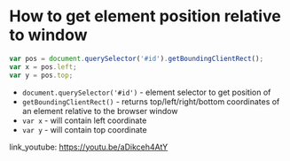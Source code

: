 # How to get element position relative to window

```javascript
var pos = document.querySelector('#id').getBoundingClientRect();
var x = pos.left;
var y = pos.top;
```

- `document.querySelector('#id')` - element selector to get position of
- `getBoundingClientRect()` - returns top/left/right/bottom coordinates of an element relative to the browser window
- `var x` - will contain left coordinate
- `var y` - will contain top coordinate


link_youtube: https://youtu.be/aDikceh4AtY
